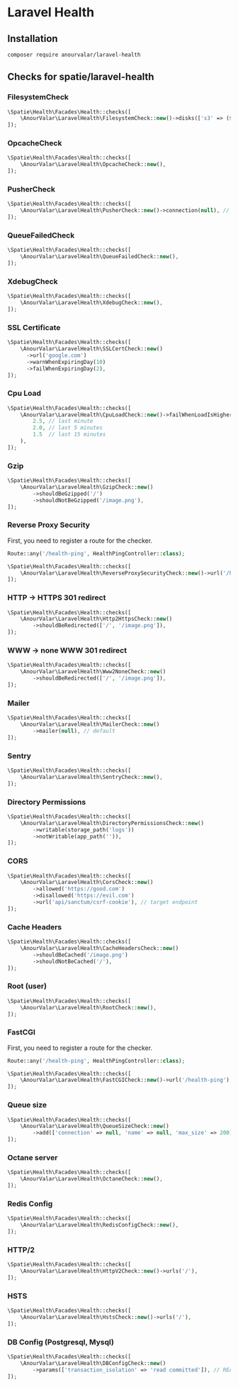 # Laravel Health

## Installation

```bash
composer require anourvalar/laravel-health
```


## Checks for spatie/laravel-health

### FilesystemCheck
```php
\Spatie\Health\Facades\Health::checks([
    \AnourValar\LaravelHealth\FilesystemCheck::new()->disks(['s3' => ($checkPublicUrl = true)]),
]);
```

### OpcacheCheck
```php
\Spatie\Health\Facades\Health::checks([
    \AnourValar\LaravelHealth\OpcacheCheck::new(),
]);
```

### PusherCheck
```php
\Spatie\Health\Facades\Health::checks([
    \AnourValar\LaravelHealth\PusherCheck::new()->connection(null), // default connection
]);
```

### QueueFailedCheck
```php
\Spatie\Health\Facades\Health::checks([
    \AnourValar\LaravelHealth\QueueFailedCheck::new(),
]);
```

### XdebugCheck
```php
\Spatie\Health\Facades\Health::checks([
    \AnourValar\LaravelHealth\XdebugCheck::new(),
]);
```

### SSL Certificate
```php
\Spatie\Health\Facades\Health::checks([
    \AnourValar\LaravelHealth\SSLCertCheck::new()
      ->url('google.com')
      ->warnWhenExpiringDay(10)
      ->failWhenExpiringDay(2),
]);
```

### Cpu Load
```php
\Spatie\Health\Facades\Health::checks([
    \AnourValar\LaravelHealth\CpuLoadCheck::new()->failWhenLoadIsHigher(
        2.5, // last minute
        2.0, // last 5 minutes
        1.5  // last 15 minutes
    ),
]);
```

### Gzip
```php
\Spatie\Health\Facades\Health::checks([
    \AnourValar\LaravelHealth\GzipCheck::new()
        ->shouldBeGzipped('/')
        ->shouldNotBeGzipped('/image.png'),
]);
```

### Reverse Proxy Security

First, you need to register a route for the checker.

```php
Route::any('/health-ping', HealthPingController::class);
```

```php
\Spatie\Health\Facades\Health::checks([
    \AnourValar\LaravelHealth\ReverseProxySecurityCheck::new()->url('/health-ping'),
]);
```

### HTTP -> HTTPS 301 redirect
```php
\Spatie\Health\Facades\Health::checks([
    \AnourValar\LaravelHealth\Http2HttpsCheck::new()
        ->shouldBeRedirected(['/', '/image.png']),
]);
```

### WWW -> none WWW 301 redirect
```php
\Spatie\Health\Facades\Health::checks([
    \AnourValar\LaravelHealth\Www2NoneCheck::new()
        ->shouldBeRedirected(['/', '/image.png']),
]);
```

### Mailer
```php
\Spatie\Health\Facades\Health::checks([
    \AnourValar\LaravelHealth\MailerCheck::new()
        ->mailer(null), // default
]);
```

### Sentry
```php
\Spatie\Health\Facades\Health::checks([
    \AnourValar\LaravelHealth\SentryCheck::new(),
]);
```

### Directory Permissions
```php
\Spatie\Health\Facades\Health::checks([
    \AnourValar\LaravelHealth\DirectoryPermissionsCheck::new()
        ->writable(storage_path('logs'))
        ->notWritable(app_path('')),
]);
```

### CORS
```php
\Spatie\Health\Facades\Health::checks([
    \AnourValar\LaravelHealth\CorsCheck::new()
        ->allowed('https://good.com')
        ->disallowed('https://evil.com')
        ->url('api/sanctum/csrf-cookie'), // target endpoint
]);
```

### Cache Headers
```php
\Spatie\Health\Facades\Health::checks([
    \AnourValar\LaravelHealth\CacheHeadersCheck::new()
        ->shouldBeCached('/image.png')
        ->shouldNotBeCached('/'),
]);
```

### Root (user)
```php
\Spatie\Health\Facades\Health::checks([
    \AnourValar\LaravelHealth\RootCheck::new(),
]);
```

### FastCGI

First, you need to register a route for the checker.

```php
Route::any('/health-ping', HealthPingController::class);
```

```php
\Spatie\Health\Facades\Health::checks([
    \AnourValar\LaravelHealth\FastCGICheck::new()->url('/health-ping'),
]);
```

### Queue size
```php
\Spatie\Health\Facades\Health::checks([
    \AnourValar\LaravelHealth\QueueSizeCheck::new()
        ->add(['connection' => null, 'name' => null, 'max_size' => 200]),
]);
```

### Octane server
```php
\Spatie\Health\Facades\Health::checks([
    \AnourValar\LaravelHealth\OctaneCheck::new(),
]);
```

### Redis Config
```php
\Spatie\Health\Facades\Health::checks([
    \AnourValar\LaravelHealth\RedisConfigCheck::new(),
]);
```

### HTTP/2
```php
\Spatie\Health\Facades\Health::checks([
    \AnourValar\LaravelHealth\HttpV2Check::new()->urls('/'),
]);
```

### HSTS
```php
\Spatie\Health\Facades\Health::checks([
    \AnourValar\LaravelHealth\HstsCheck::new()->urls('/'),
]);
```

### DB Config (Postgresql, Mysql)
```php
\Spatie\Health\Facades\Health::checks([
    \AnourValar\LaravelHealth\DBConfigCheck::new()
        ->params(['transaction_isolation' => 'read committed']), // READ-COMMITTED
]);
```
